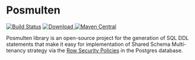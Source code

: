 # Posmulten

[![Build Status](https://travis-ci.org/starnowski/posmulten.svg?branch=master)](https://travis-ci.org/starnowski/posmulten)
[ ![Download](https://api.bintray.com/packages/starnowski/posmulten/posmulten/images/download.svg?version=0.1.7) ](https://bintray.com/starnowski/posmulten/posmulten/0.1.7/link)
[![Maven Central](https://img.shields.io/maven-central/v/com.github.starnowski.posmulten/postgresql-core.svg?label=Maven%20Central)](https://search.maven.org/search?q=g:%22com.github.starnowski.posmulten%22%20AND%20a:%22postgresql-core%22)

Posmulten library is an open-source project for the generation of SQL DDL statements that make it easy for implementation of Shared Schema Multi-tenancy strategy via the [Row Security Policies](https://www.postgresql.org/docs/9.6/ddl-rowsecurity.html) in the Postgres database.

